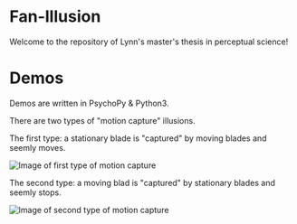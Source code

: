 # Fan-Illusion
Welcome to the repository of Lynn's master's thesis in perceptual science! 

# Demos
Demos are written in PsychoPy & Python3. 

There are two types of "motion capture" illusions. 

The first type: a stationary blade is "captured" by moving blades and seemly moves. 

![Image of first type of motion capture](6x12.gif)

The second type: a moving blad is "captured" by stationary blades and seemly stops. 

![Image of second type of motion capture](6x6.gif)

